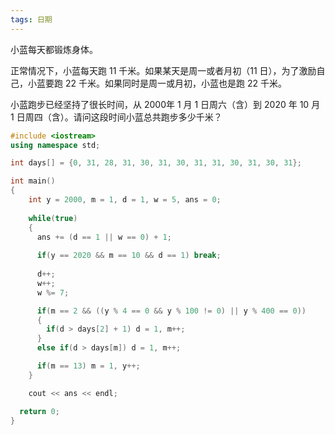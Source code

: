 ```yaml
---
tags: 日期
---
```




小蓝每天都锻炼身体。

正常情况下，小蓝每天跑 11 千米。如果某天是周一或者月初（11 日），为了激励自己，小蓝要跑 22 千米。如果同时是周一或月初，小蓝也是跑 22 千米。

小蓝跑步已经坚持了很长时间，从 2000年 1 月 1 日周六（含）到 2020 年 10 月 1 日周四（含）。请问这段时间小蓝总共跑步多少千米？



```cpp
#include <iostream>
using namespace std;

int days[] = {0, 31, 28, 31, 30, 31, 30, 31, 31, 30, 31, 30, 31};

int main()
{
    int y = 2000, m = 1, d = 1, w = 5, ans = 0;
  
    while(true)
    {
      ans += (d == 1 || w == 0) + 1;
      
      if(y == 2020 && m == 10 && d == 1) break;
      
      d++;
      w++;
      w %= 7;

      if(m == 2 && ((y % 4 == 0 && y % 100 != 0) || y % 400 == 0))
      {
        if(d > days[2] + 1) d = 1, m++;
      }
      else if(d > days[m]) d = 1, m++;

      if(m == 13) m = 1, y++;
    }

    cout << ans << endl;

  return 0;
}
```


